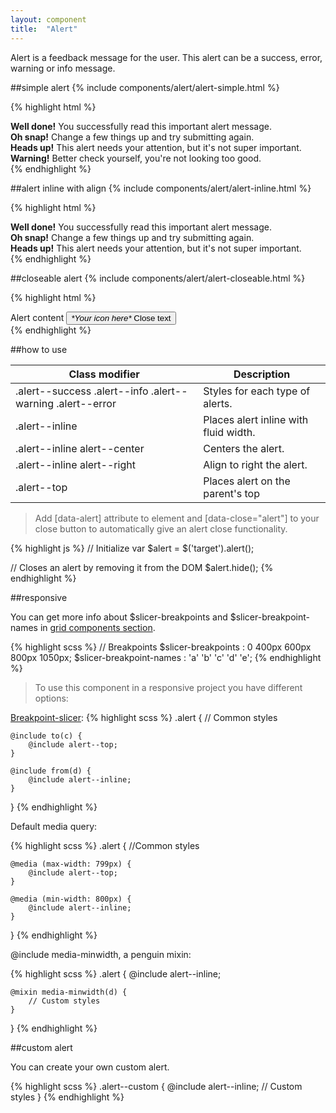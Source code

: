 ```yaml
---
layout: component
title:  "Alert"
---
```


Alert is a feedback message for the user. This alert can be a success, error, warning or info message.

##simple alert
{% include components/alert/alert-simple.html %}

{% highlight html %}
<div class="alert alert--success" role="alert" data-alert>
    <div class="alert__content">
        <strong>Well done!</strong> You successfully read this important alert message.
    </div>
</div>
<div class="alert alert--error" role="alert" data-alert>
    <div class="alert__content">
        <strong>Oh snap!</strong> Change a few things up and try submitting again.
    </div>
</div>
<div class="alert alert--info" role="alert" data-alert>
    <div class="alert__content">
        <strong>Heads up!</strong> This alert needs your attention, but it's not super important.
    </div>
</div>
<div class="alert alert--warning" role="alert" data-alert>
    <div class="alert__content">
        <strong>Warning!</strong> Better check yourself, you're not looking too good.
    </div>
</div>
{% endhighlight %}





##alert inline with align
{% include components/alert/alert-inline.html %}

{% highlight html %}
<div class="alert alert--success alert--inline" role="alert" data-alert="">
    <div class="alert__content">
        <strong>Well done!</strong> You successfully read this important alert message.
    </div>
</div>

<div class="alert alert--error alert--inline alert--center" role="alert" data-alert="">
    <div class="alert__content">
        <strong>Oh snap!</strong> Change a few things up and try submitting again.
    </div>
</div>

<div class="alert alert--info alert--inline alert--right" role="alert" data-alert="">
    <div class="alert__content">
        <strong>Heads up!</strong> This alert needs your attention, but it's not super important.
    </div>
</div>
{% endhighlight %}





##closeable alert
{% include components/alert/alert-closeable.html %}

{% highlight html %}
<div class="alert alert--modifier" role="alert" data-alert>
    <div class="alert__content">
        Alert content
        <button type="button" title="Close" data-close="alert" class="alert__close" aria-label="Close">
            <i class="icon icon--invert" aria-hidden="true">*Your icon here*</i>
            <span class="invisible">Close text</span>
        </button>
    </div>
</div>
{% endhighlight %}


##how to use

| Class modifier                                             | Description                           |
|------------------------------------------------------------|---------------------------------------|
| .alert--success .alert--info .alert--warning .alert--error | Styles for each type of alerts.       |
| .alert--inline                                             | Places alert inline with fluid width. |
| .alert--inline alert--center                               | Centers the alert.                    |
| .alert--inline alert--right                                | Align to right the alert.             |
| .alert--top                                                | Places alert on the parent's top      |


> Add [data-alert] attribute to element and [data-close="alert"] to your close button to automatically give an alert close functionality.

{% highlight js %}
// Initialize
var $alert = $('target').alert();

// Closes an alert by removing it from the DOM
$alert.hide();
{% endhighlight %}


##responsive

You can get more info about $slicer-breakpoints and $slicer-breakpoint-names in [grid components section](../grid/).

{% highlight scss %}
// Breakpoints
$slicer-breakpoints       : 0   400px   600px   800px   1050px;
$slicer-breakpoint-names  :  'a'     'b'     'c'     'd'      'e';
{% endhighlight %}



> To use this component in a responsive project you have different options:

[Breakpoint-slicer](https://github.com/lolmaus/breakpoint-slicer):
{% highlight scss %}
.alert {
    // Common styles

    @include to(c) {
        @include alert--top;
    }

    @include from(d) {
        @include alert--inline;
    }

}
{% endhighlight %}


Default media query:

{% highlight scss %}
.alert {
    //Common styles

    @media (max-width: 799px) {
        @include alert--top;
    }

    @media (min-width: 800px) {
        @include alert--inline;
    }

}
{% endhighlight %}

@include media-minwidth, a penguin mixin:

{% highlight scss %}
.alert {
    @include alert--inline;

    @mixin media-minwidth(d) {
        // Custom styles
    }
}
{% endhighlight %}

##custom alert

You can create your own custom alert.

{% highlight scss %}
.alert--custom {
    @include alert--inline;
    // Custom styles
}
{% endhighlight %}
